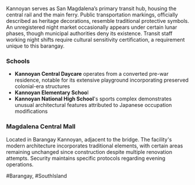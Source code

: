 Kannoyan serves as San Magdalena’s primary transit hub, housing the central rail and the main ferry. Public transportation markings, officially described as heritage decorations, resemble traditional protective symbols. An unregistered night market occasionally appears under certain lunar phases, though municipal authorities deny its existence. Transit staff working night shifts require cultural sensitivity certification, a requirement unique to this barangay.
### Schools
- **Kannoyan Central Daycare** operates from a converted pre-war residence, notable for its extensive playground incorporating preserved colonial-era structures
- **Kannoyan Elementary Schoo**l
- **Kannoyan National High School**'s sports complex demonstrates unusual architectural features attributed to Japanese occupation modifications
### Magdalena Central Mall
Located in Barangay Kannoyan, adjacent to the bridge. The facility's modern architecture incorporates traditional elements, with certain areas remaining unchanged since construction despite multiple renovation attempts. Security maintains specific protocols regarding evening operations.

#Barangay, #SouthIsland